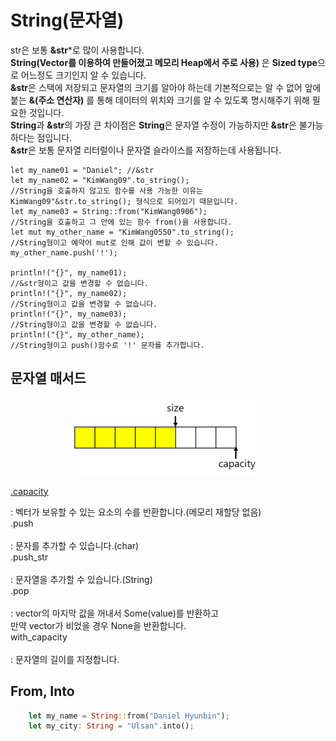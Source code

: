 # String(문자열)

str은 보통 **&str***로 많이 사용합니다.</br>
**String(Vector를 이용하여 만들어졌고 메모리 Heap에서 주로 사용)** 은 **Sized type**으로 어느정도 크기인지 알 수 있습니다.</br>
**&str**은 스택에 저장되고 문자열의 크기를 알아야 하는데 기본적으로는 알 수 없어 앞에 붙는 **&(주소 연산자)** 를 통해 데이터의 위치와 크기를 알 수 있도록 명시해주기 위해 필요한 것입니다.</br>
**String**과 **&str**의 가장 큰 차이점은 **String**은 문자열 수정이 가능하지만 **&str**은 불가능하다는 점입니다.</br>
**&str**은 보통 문자열 리터럴이나 문자열 슬라이스를 저장하는데 사용됩니다.

    let my_name01 = "Daniel"; //&str
    let my_name02 = "KimWang09".to_string(); 
    //String을 호출하지 않고도 함수를 사용 가능한 이유는 KimWang09"&str.to_string(); 형식으로 되어있기 때문입니다.
    let my_name03 = String::from("KimWang0906"); 
    //String을 호출하고 그 안에 있는 함수 from()을 사용합니다.
    let mut my_other_name = "KimWang0550".to_string();
    //String형이고 예약어 mut로 인해 값이 변할 수 있습니다.
    my_other_name.push('!');

    println!("{}", my_name01);
    //&str형이고 값을 변경할 수 없습니다.
    println!("{}", my_name02);
    //String형이고 값을 변경할 수 없습니다.
    println!("{}", my_name03);
    //String형이고 값을 변경할 수 없습니다.
    println!("{}", my_other_name);
    //String형이고 push()함수로 '!' 문자를 추가합니다.

## 문자열 매서드

<p align="center"><img src="/images/Vector_Space.png">

[.capacity](https://yonmy.com/archives/43)
</p>
  : 벡터가 보유할 수 있는 요소의 수를 반환합니다.(메모리 재할당 없음)</br>
.push</br>
</br>
  : 문자를 추가할 수 있습니다.(char)</br>
.push_str</br>
</br>
  : 문자열을 추가할 수 있습니다.(String)</br>
.pop</br>
</br>
  : vector의 마지막 값을 꺼내서 Some(value)를 반환하고</br>
    만약 vector가 비었을 경우 None을 반환합니다.</br>
with_capacity</br>
</br>
  : 문자열의 길이를 지정합니다.
</p>

## From, Into

```rs
    let my_name = String::from("Daniel Hyunbin");
    let my_city: String = "Ulsan".into();
```
